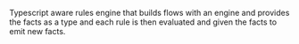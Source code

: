 Typescript aware rules engine that builds flows with an engine and provides 
the facts as a type and each rule is then evaluated and given the facts to emit
new facts.  

